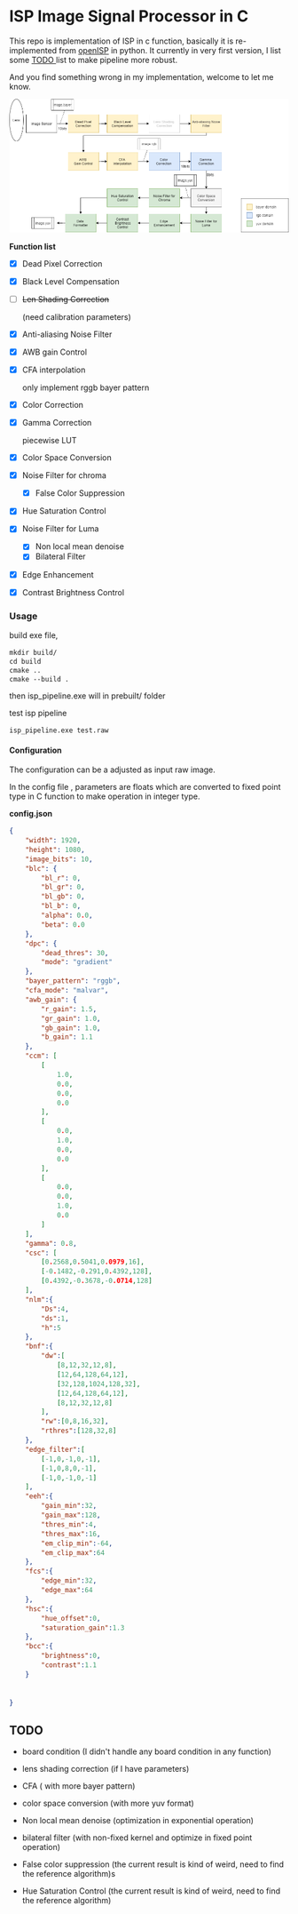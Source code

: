 # ISP Image Signal Processor in C

This repo is implementation of ISP in c function, basically it is  re-implemented from [openISP](https://github.com/cruxopen/openISP) in python.  It currently in very first version, I list some [TODO ](#TODO)list to make pipeline more robust.

And you find  something wrong in my implementation, welcome to let me know.


![](image/isp_pipeline.png)

**Function list**

- [x] Dead Pixel Correction

- [x] Black Level Compensation

- [ ] ~~Len Shading Correction~~

  (need calibration parameters)

- [x] Anti-aliasing Noise Filter

- [x] AWB gain Control

- [x] CFA interpolation

  only implement rggb bayer pattern

- [x] Color Correction

- [x] Gamma Correction 

  piecewise LUT

- [x] Color Space Conversion

- [x] Noise Filter for chroma

  - [x] False Color Suppression

- [x] Hue Saturation Control

- [x] Noise Filter for Luma

  - [x] Non local mean denoise
  - [x] Bilateral Filter

- [x] Edge Enhancement

- [x] Contrast Brightness Control

### Usage

build exe file, 

```
mkdir build/
cd build 
cmake ..
cmake --build .
```

then isp_pipeline.exe will in prebuilt/ folder

test isp pipeline

```shell
isp_pipeline.exe test.raw
```

#### Configuration

The configuration can be a adjusted as input raw image.

 In the config file , parameters are floats which are converted to fixed point type in C function to make operation in integer type.

**config.json**

```json
{
    "width": 1920,
    "height": 1080,
    "image_bits": 10,
    "blc": {
        "bl_r": 0,
        "bl_gr": 0,
        "bl_gb": 0,
        "bl_b": 0,
        "alpha": 0.0,
        "beta": 0.0
    },
    "dpc": {
        "dead_thres": 30,
        "mode": "gradient"
    },
    "bayer_pattern": "rggb",
    "cfa_mode": "malvar",
    "awb_gain": {
        "r_gain": 1.5,
        "gr_gain": 1.0,
        "gb_gain": 1.0,
        "b_gain": 1.1
    },
    "ccm": [
        [
            1.0,
            0.0,
            0.0,
            0.0
        ],
        [
            0.0,
            1.0,
            0.0,
            0.0
        ],
        [
            0.0,
            0.0,
            1.0,
            0.0
        ]
    ],
    "gamma": 0.8,
    "csc": [
        [0.2568,0.5041,0.0979,16],
        [-0.1482,-0.291,0.4392,128],
        [0.4392,-0.3678,-0.0714,128]
    ],
    "nlm":{
        "Ds":4,
        "ds":1,
        "h":5
    },
    "bnf":{
        "dw":[
            [8,12,32,12,8],
            [12,64,128,64,12],
            [32,128,1024,128,32],
            [12,64,128,64,12],
            [8,12,32,12,8]
        ],
        "rw":[0,8,16,32],
        "rthres":[128,32,8]
    },
    "edge_filter":[
        [-1,0,-1,0,-1],
        [-1,0,8,0,-1],
        [-1,0,-1,0,-1]
    ],
    "eeh":{
        "gain_min":32,
        "gain_max":128,
        "thres_min":4,
        "thres_max":16,
        "em_clip_min":-64,
        "em_clip_max":64
    },
    "fcs":{
        "edge_min":32,
        "edge_max":64
    },
    "hsc":{
        "hue_offset":0,
        "saturation_gain":1.3 
    },
    "bcc":{
        "brightness":0,
        "contrast":1.1
    }


}

```



## TODO

- board condition (I didn't handle any board condition in any function)

- lens shading correction (if I have parameters)

- CFA  ( with more bayer pattern)

- color space conversion (with more yuv format)

- Non local mean denoise (optimization in exponential operation)

- bilateral filter (with non-fixed kernel and optimize in fixed point operation)

- False color suppression (the current result is kind of weird, need to find the reference algorithm)s

- Hue Saturation Control (the current result is kind of weird, need to find the reference algorithm)

  

  
